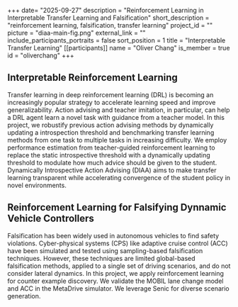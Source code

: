 +++
date= "2025-09-27"
description = "Reinforcement Learning in Interpretable Transfer Learning and Falsification"
short_description = "reinforcement learning, falsification, transfer learning"
project_id = ""
picture = "diaa-main-fig.png"
external_link = ""
include_participants_portraits = false
sort_position = 1
title = "Interpretable Transfer Learning"
[[participants]]
    name = "Oliver Chang"
    is_member = true
    id = "oliverchang"
+++

## Interpretable Reinforcement Learning

Transfer learning in deep reinforcement learning (DRL) is becoming an increasingly popular strategy to accelerate learning speed and improve generalizability. Action advising and teacher imitation, in particular, can help a DRL agent  learn a novel task with guidance from a teacher model. In this project, we robustify previous action advising methods by dynamically updating a introspection threshold and benchmarking transfer learning methods from  one task to multiple tasks in increasing difficulty. We employ performance estimation from teacher-guided reinforcement learning to replace the static introspective threshold with a dynamically updating threshold to modulate how much advice should be given to the student. Dynamically Introspective Action Advising (DIAA) aims to make transfer learning transparent while accelerating convergence of the student policy in novel environments.

## Reinforcement Learning for Falsifying Dynnamic Vehicle Controllers

Falsification has been widely used in autonomous vehicles to find safety violations. Cyber-physical systems (CPS) like adaptive cruise control (ACC) have been simulated and tested using sampling-based falsification techniques. However, these techniques are limited global-based falsification methods, applied to a single set of driving scenarios, and do not consider lateral dynamics. In this project, we apply reinforcement learning for counter example discovery. We validate the MOBIL lane change model and ACC in the MetaDrive simulator. We leverage Senic for diverse scenario generation. 
